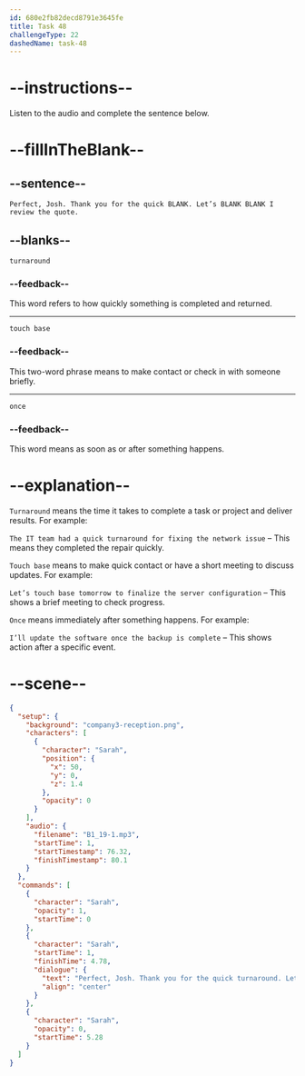 ```yaml
---
id: 680e2fb82decd8791e3645fe
title: Task 48
challengeType: 22
dashedName: task-48
---
```


<!-- (Audio) Sarah: Perfect, Josh. Thank you for the quick turnaround. Let’s touch base once I review the quote. -->

# --instructions--

Listen to the audio and complete the sentence below.

# --fillInTheBlank--

## --sentence--

`Perfect, Josh. Thank you for the quick BLANK. Let’s BLANK BLANK I review the quote.`

## --blanks--

`turnaround`

### --feedback--

This word refers to how quickly something is completed and returned.

---

`touch base`

### --feedback--

This two-word phrase means to make contact or check in with someone briefly.

---

`once`

### --feedback--

This word means as soon as or after something happens.

# --explanation--

`Turnaround` means the time it takes to complete a task or project and deliver results. For example:

`The IT team had a quick turnaround for fixing the network issue` – This means they completed the repair quickly.

`Touch base` means to make quick contact or have a short meeting to discuss updates. For example:

`Let’s touch base tomorrow to finalize the server configuration` – This shows a brief meeting to check progress.

`Once` means immediately after something happens. For example:

`I’ll update the software once the backup is complete` – This shows action after a specific event.

# --scene--

```json
{
  "setup": {
    "background": "company3-reception.png",
    "characters": [
      {
        "character": "Sarah",
        "position": {
          "x": 50,
          "y": 0,
          "z": 1.4
        },
        "opacity": 0
      }
    ],
    "audio": {
      "filename": "B1_19-1.mp3",
      "startTime": 1,
      "startTimestamp": 76.32,
      "finishTimestamp": 80.1
    }
  },
  "commands": [
    {
      "character": "Sarah",
      "opacity": 1,
      "startTime": 0
    },
    {
      "character": "Sarah",
      "startTime": 1,
      "finishTime": 4.78,
      "dialogue": {
        "text": "Perfect, Josh. Thank you for the quick turnaround. Let's touch base once I review the quote.",
        "align": "center"
      }
    },
    {
      "character": "Sarah",
      "opacity": 0,
      "startTime": 5.28
    }
  ]
}
```
